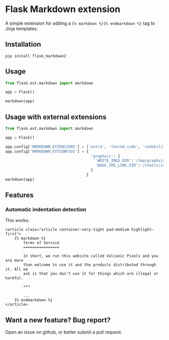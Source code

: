 # Flask Markdown extension

A simple extension for adding a `{% markdown %}{% endmarkdown %}` tag to Jinja templates.

## Installation

`pip install flask_markdown2`

## Usage

```python
from flask.ext.markdown import markdown

app = Flask()

markdown(app)

```

## Usage with external extensions

```python
from flask.ext.markdown import markdown

app = Flask()

app.config['MARKDOWN_EXTENSIONS'] = ['extra', 'fenced_code', 'codehilite', 'graphviz']
app.config['MARKDOWN_EXTCONFIGS'] = {
                                      'graphviz': {
                                        'WRITE_IMGS_DIR':'/tmp/graphviz/',
                                        'BASE_IMG_LINK_DIR':'/static/img/graphviz/'
                                      }
                                    }
markdown(app)

```

## Features

### Automatic indentation detection

This works:

```
<article class="article container-very-tight pad-medium highlight-first">
    {% markdown %}
        Terms of Service
        ================

        In short, we run this website called Volcanic Pixels and you are more
        than welcome to use it and the products distributed through it. All we
        ask is that you don't use it for things which are illegal or harmful.

        ***

        ...
    {% endmarkdown %}
</article>
```

## Want a new feature? Bug report?

Open an issue on github, or better submit a pull request.
